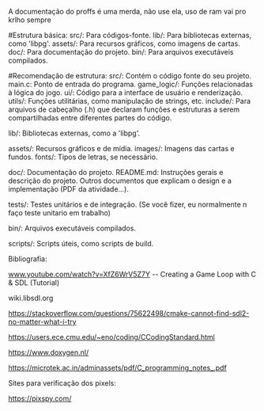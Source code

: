 A documentação do proffs é uma merda, não use ela, uso de ram vai pro krlho sempre

#Estrutura básica:
src/: Para códigos-fonte.
lib/: Para bibliotecas externas, como 'libpg'.
assets/: Para recursos gráficos, como imagens de cartas.
doc/: Para documentação do projeto.
bin/: Para arquivos executáveis compilados.

#Recomendação de estrutura:
src/: Contém o código fonte do seu projeto.
	main.c: Ponto de entrada do programa.
	game_logic/: Funções relacionadas à lógica do jogo.
	ui/: Código para a interface de usuário e renderização.
	utils/: Funções utilitárias, como manipulação de strings, etc.
	include/: Para arquivos de cabeçalho (.h) que declaram funções e estruturas a serem compartilhadas entre diferentes partes do código.

lib/: Bibliotecas externas, como a 'libpg'.

assets/: Recursos gráficos e de mídia.
	images/: Imagens das cartas e fundos.
	fonts/: Tipos de letras, se necessário.

doc/: Documentação do projeto.
	README.md: Instruções gerais e descrição do projeto.
	Outros documentos que explicam o design e a implementação (PDF da atividade...).

tests/: Testes unitários e de integração. (Se você fizer, eu normalmente n faço teste unitario em trabalho)

bin/: Arquivos executáveis compilados.

scripts/: Scripts úteis, como scripts de build.

Bibliografia:

www.youtube.com/watch?v=XfZ6WrV5Z7Y -- Creating a Game Loop with C & SDL (Tutorial)

wiki.libsdl.org

https://stackoverflow.com/questions/75622498/cmake-cannot-find-sdl2-no-matter-what-i-try

https://users.ece.cmu.edu/~eno/coding/CCodingStandard.html

https://www.doxygen.nl/

https://microtek.ac.in/adminassets/pdf/C_programming_notes_.pdf

Sites para verificação dos pixels:

https://pixspy.com/
